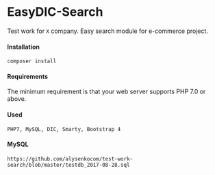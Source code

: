 # EasyDIC-Search

Test work for `X` company. Easy search module for e-commerce project.

#### Installation
```
composer install
```

#### Requirements
The minimum requirement is that your web server supports PHP 7.0 or above.

#### Used
```
PHP7, MySQL, DIC, Smarty, Bootstrap 4
```

#### MySQL
```
https://github.com/alysenkocom/test-work-search/blob/master/testdb_2017-08-28.sql
```
